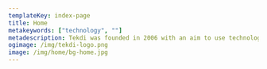 ```yaml
---
templateKey: index-page
title: Home
metakeywords: ["technology", ""]
metadescription: Tekdi was founded in 2006 with an aim to use technology to make a positive impact to society. Since then, we have empowered 100+ organisations with the technology solutions across verticals
ogimage: /img/tekdi-logo.png
image: /img/home/bg-home.jpg
---
```


